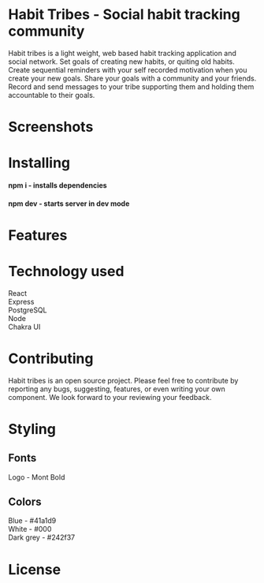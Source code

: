 # Habit Tribes - Social habit tracking community
Habit tribes is a light weight, web based habit tracking application and social network. Set goals of creating new habits, or quiting old habits. Create sequential reminders with your self recorded motivation when you create your new goals. Share your goals with a community and your friends. Record and send messages to your tribe supporting them and holding them accountable to their goals.


# Screenshots


# Installing
#### npm i - installs dependencies
#### npm dev - starts server in dev mode

# Features

# Technology used
React  
Express  
PostgreSQL  
Node  
Chakra UI  


# Contributing

Habit tribes is an open source project. Please feel free to contribute by reporting any bugs, suggesting, features, or even writing your own component. We look forward to your reviewing your feedback.

# Styling

## Fonts
Logo - Mont Bold

## Colors

Blue - #41a1d9  
White - #000  
Dark grey - #242f37  


# License